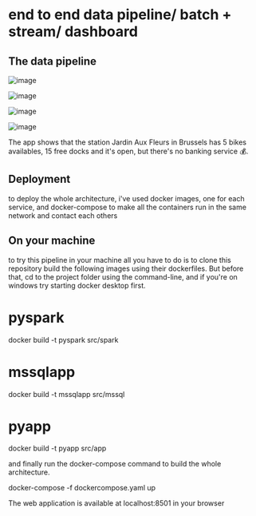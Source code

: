 # end to end data pipeline/ batch + stream/ dashboard

## The data pipeline

![image](https://user-images.githubusercontent.com/51215027/227733027-650cadf6-cc61-4712-ab7a-71f4dae02949.png)

![image](https://user-images.githubusercontent.com/51215027/227733343-a770d829-fe5d-4af3-b99a-e724adbecc99.png)

![image](https://user-images.githubusercontent.com/51215027/227733351-dd032eda-0020-4bc6-a062-32b512b17552.png)

![image](https://user-images.githubusercontent.com/51215027/227733356-0fe99884-701a-4d9d-a553-c9ef1dd885ec.png)


The app shows that the station Jardin Aux Fleurs in Brussels has 5 bikes availables, 15 free docks and it's open, but there's no banking service 💰.

## Deployment
to deploy the whole architecture, i've used docker images, one for each service, and docker-compose to make all the containers run in the same network and contact each others

## On your machine
to try this pipeline in your machine all you have to do is to clone this repository
build the following images using their dockerfiles. But before that, cd to the project folder using the command-line, and if you're on windows try starting docker desktop first.

# pyspark
docker build -t pyspark src/spark

# mssqlapp
docker build -t mssqlapp src/mssql

# pyapp
docker build -t pyapp src/app


and finally run the docker-compose command to build the whole architecture.

docker-compose -f dockercompose.yaml up

The web application is available at localhost:8501 in your browser
